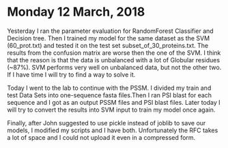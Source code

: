 # Monday 12 March, 2018

Yesterday I ran the parameter evaluation for RandomForest Classifier and Decision tree. Then I trained my model for the same dataset as the SVM (60_prot.txt) and tested it on the test set subset_of_30_proteins.txt. The results from the confusion matrix are worse then the one of the SVM. I think that the reason is that the data is unbalanced with a lot of Globular residues (~87%). SVM performs very well on unbalanced data, but not the other two. If I have time I will try to find a way to solve it.

Today I went to the lab to continue with the PSSM. I divided my train and test Data Sets into one-sequence fasta files.Then I ran PSI blast for each sequence and I got as an output PSSM files and PSI blast files. Later today I will try to convert the results into SVM input to train my model once again.

Finally, after John suggested to use pickle instead of joblib to save our models, I modified my scripts and I have both. Unfortunately the RFC takes a lot of space and I could not upload it even in a compressed form.



